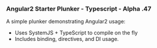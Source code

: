 ### Angular2 Starter Plunker - Typescript - Alpha .47

A simple plunker demonstrating Angular2 usage:
- Uses SystemJS + TypeScript to compile on the fly
- Includes binding, directives, and DI usage.